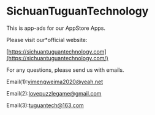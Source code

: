 # SichuanTuguanTechnology

This is app-ads for our AppStore Apps.

Please visit our*official website:

[https://sichuantuguantechnology.com](https://sichuantuguantechnology.com/)

For any questions, please send us with emails.

Email(1):yimengweima2020@yeah.net

Email(2):lovepuzzlegame@gmail.com

Email(3):tuguantech@163.com
